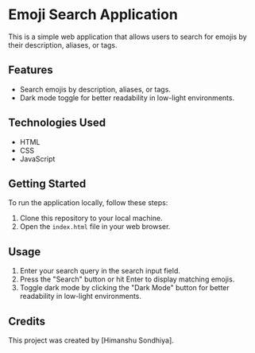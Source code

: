 # Emoji Search Application

This is a simple web application that allows users to search for emojis by their description, aliases, or tags.

## Features

- Search emojis by description, aliases, or tags.
- Dark mode toggle for better readability in low-light environments.

## Technologies Used

- HTML
- CSS
- JavaScript

## Getting Started

To run the application locally, follow these steps:

1. Clone this repository to your local machine.
2. Open the `index.html` file in your web browser.

## Usage

1. Enter your search query in the search input field.
2. Press the "Search" button or hit Enter to display matching emojis.
3. Toggle dark mode by clicking the "Dark Mode" button for better readability in low-light environments.

## Credits

This project was created by [Himanshu Sondhiya].